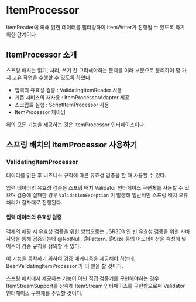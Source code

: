 
# ItemProcessor

ItemReader에 의해 읽힌 데이터를 필터링하여 ItemWriter가 진행될 수 있도록 하기 위한 단계이다.

## ItemProcessor 소개

스프링 배치는 읽기, 처리, 쓰기 간 고려해야하는 문제를 여러 부분으로 분리하여 몇 가지 고유 작업을 수행할 수 있도록 하였다.

- 입력의 유효성 검증 : ValidatingItemReader 사용
- 기존 서비스의 재사용 : ItemProcessorAdapter 제공
- 스크립트 실행 : ScriptItemProcessor 사용
- ItemProcessor 체이닝 

위의 모든 기능을 제공하는 것은 ItemProcessor 인터페이스이다. 

## 스프링 배치의 ItemProcessor 사용하기

### ValidatingItemProcessor

데이터를 읽은 후 비즈니스 규칙에 따른 유효성 검증을 할 때 사용할 수 있다. 

입력 데이터의 유효성 검증은 스프링 배치 Validator 인터페이스 구현체를 사용할 수 있으며 
검증에 실패한 경우 `ValidationException` 이 발생해 일반적인 스프링 배치 오류 처리가 절차대로 진행된다.

#### 입력 데이터의 유효성 검증
객체의 매핑 시 유효성 검증을 위한 방법으로는 JSR303 인 빈 유효성 검증을 위한 자바 사양을 통해 검증되는데 
@NotNull, @Pattern, @Size 등의 어노테이션을 속성에 넣어주어 검증 규칙을 정의할 수 있다.

이 기능을 동작하기 위하여 검증 메커니즘을 제공해야 하는데, BeanValidatingItemProcessor 가 이 일을 할 것이다.

스프링 배치에서 제공하는 기능이 아닌 직접 검증기를 구현해야하는 경우
ItemStreamSupport를 상속해 ItemStream 인터페이스를 구현함으로써 Validator 인터페이스 구현체를 주입할 것이다.